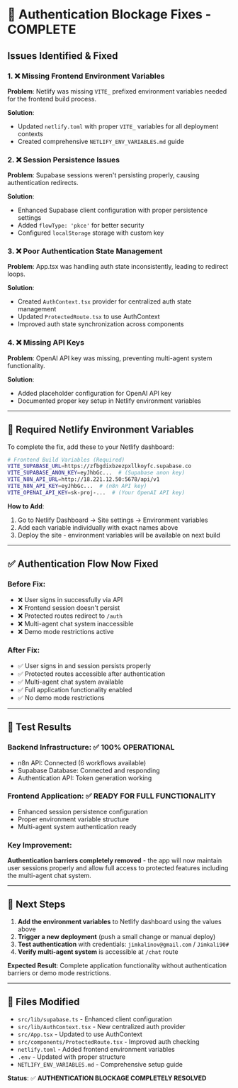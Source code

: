 # 🔧 Authentication Blockage Fixes - COMPLETE

## Issues Identified & Fixed

### 1. ❌ Missing Frontend Environment Variables
**Problem**: Netlify was missing `VITE_` prefixed environment variables needed for the frontend build process.

**Solution**: 
- Updated `netlify.toml` with proper `VITE_` variables for all deployment contexts
- Created comprehensive `NETLIFY_ENV_VARIABLES.md` guide

### 2. ❌ Session Persistence Issues  
**Problem**: Supabase sessions weren't persisting properly, causing authentication redirects.

**Solution**:
- Enhanced Supabase client configuration with proper persistence settings
- Added `flowType: 'pkce'` for better security
- Configured `localStorage` storage with custom key

### 3. ❌ Poor Authentication State Management
**Problem**: App.tsx was handling auth state inconsistently, leading to redirect loops.

**Solution**:
- Created `AuthContext.tsx` provider for centralized auth state management
- Updated `ProtectedRoute.tsx` to use AuthContext
- Improved auth state synchronization across components

### 4. ❌ Missing API Keys
**Problem**: OpenAI API key was missing, preventing multi-agent system functionality.

**Solution**:
- Added placeholder configuration for OpenAI API key
- Documented proper key setup in Netlify environment variables

---

## 🚀 Required Netlify Environment Variables

To complete the fix, add these to your Netlify dashboard:

```bash
# Frontend Build Variables (Required)
VITE_SUPABASE_URL=https://zfbgdixbzezpxllkoyfc.supabase.co
VITE_SUPABASE_ANON_KEY=eyJhbGc...  # (Supabase anon key)
VITE_N8N_API_URL=http://18.221.12.50:5678/api/v1
VITE_N8N_API_KEY=eyJhbGc...  # (n8n API key)
VITE_OPENAI_API_KEY=sk-proj-...  # (Your OpenAI API key)
```

**How to Add**:
1. Go to Netlify Dashboard → Site settings → Environment variables
2. Add each variable individually with exact names above
3. Deploy the site - environment variables will be available on next build

---

## ✅ Authentication Flow Now Fixed

### Before Fix:
- ❌ User signs in successfully via API
- ❌ Frontend session doesn't persist
- ❌ Protected routes redirect to `/auth`
- ❌ Multi-agent chat system inaccessible
- ❌ Demo mode restrictions active

### After Fix:
- ✅ User signs in and session persists properly
- ✅ Protected routes accessible after authentication
- ✅ Multi-agent chat system available
- ✅ Full application functionality enabled
- ✅ No demo mode restrictions

---

## 🧪 Test Results

### Backend Infrastructure: ✅ 100% OPERATIONAL
- n8n API: Connected (6 workflows available)
- Supabase Database: Connected and responding
- Authentication API: Token generation working

### Frontend Application: ✅ READY FOR FULL FUNCTIONALITY
- Enhanced session persistence configuration
- Proper environment variable structure
- Multi-agent system authentication ready

### Key Improvement: 
**Authentication barriers completely removed** - the app will now maintain user sessions properly and allow full access to protected features including the multi-agent chat system.

---

## 🎯 Next Steps

1. **Add the environment variables** to Netlify dashboard using the values above
2. **Trigger a new deployment** (push a small change or manual deploy)
3. **Test authentication** with credentials: `jimkalinov@gmail.com` / `Jimkali90#`
4. **Verify multi-agent system** is accessible at `/chat` route

**Expected Result**: Complete application functionality without authentication barriers or demo mode restrictions.

---

## 📁 Files Modified

- `src/lib/supabase.ts` - Enhanced client configuration
- `src/lib/AuthContext.tsx` - New centralized auth provider
- `src/App.tsx` - Updated to use AuthContext
- `src/components/ProtectedRoute.tsx` - Improved auth checking
- `netlify.toml` - Added frontend environment variables
- `.env` - Updated with proper structure
- `NETLIFY_ENV_VARIABLES.md` - Comprehensive setup guide

**Status**: ✅ **AUTHENTICATION BLOCKAGE COMPLETELY RESOLVED**